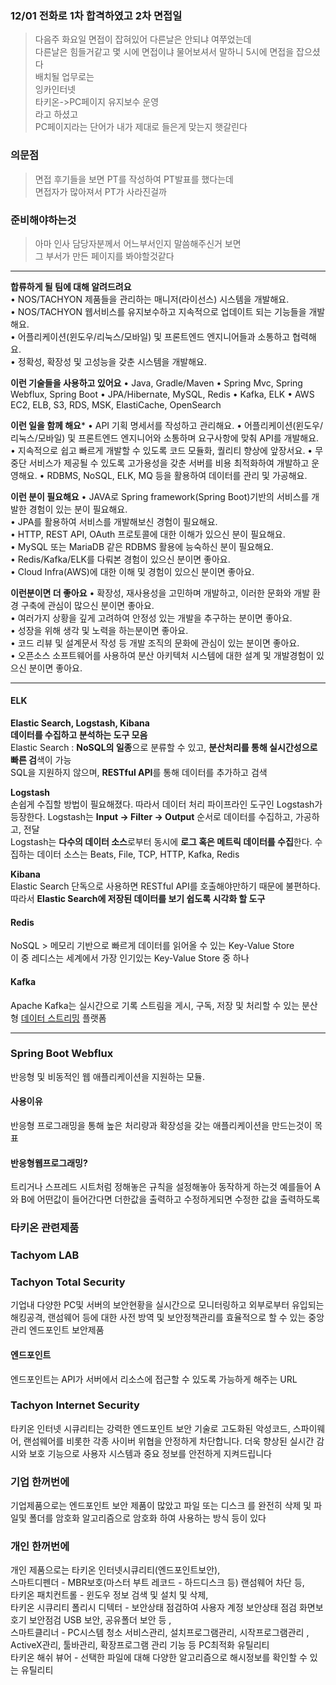 ### 12/01 전화로 1차 합격하였고 2차 면접일
> 다음주 화요일 면접이 잡혀있어 다른날은 안되냐 여쭈었는데  
> 다른날은 힘들거같고 몇 시에 면접이냐 물어보셔서 말하니 5시에 면접을 잡으셨다  
> 배치될 업무로는  
	잉카인터넷  
	타키온->PC페이지 유지보수 운영  
	라고 하셨고  
> PC페이지라는 단어가 내가 제대로 들은게 맞는지 햇갈린다  
> 
### 의문점
> 면접 후기들을 보면 PT를 작성하여 PT발표를 했다는데  
> 면접자가 많아져서 PT가 사라진걸까

### 준비해야하는것
> 아마 인사 담당자분께서 어느부서인지 말씀해주신거 보면  
> 그 부서가 만든 페이지를 봐야할것같다
> 

---
**합류하게 될 팀에 대해 알려드려요**  
• NOS/TACHYON 제품들을 관리하는 매니저(라이선스) 시스템을 개발해요.  
• NOS/TACHYON 웹서비스를 유지보수하고 지속적으로 업데이트 되는 기능들을 개발해요.  
• 어플리케이션(윈도우/리눅스/모바일) 및 프론트엔드 엔지니어들과 소통하고 협력해요.  
• 정확성, 확장성 및 고성능을 갖춘 시스템을 개발해요.
 
**이런 기술들을 사용하고 있어요**
• Java, Gradle/Maven
• Spring Mvc, Spring Webflux, Spring Boot
• JPA/Hibernate, MySQL, Redis
• Kafka, ELK
• AWS EC2, ELB, S3, RDS, MSK, ElastiCache, OpenSearch  

**이런 일을 함께 해요***
• API 기획 명세서를 작성하고 관리해요.
• 어플리케이션(윈도우/리눅스/모바일) 및 프론트엔드 엔지니어와 소통하며 요구사항에 맞춰 API를 개발해요.
• 지속적으로 쉽고 빠르게 개발할 수 있도록 코드 모듈화, 퀄리티 향상에 앞장서요.
• 무중단 서비스가 제공될 수 있도록 고가용성을 갖춘 서버를 비용 최적화하여 개발하고 운영해요.
• RDBMS, NoSQL, ELK, MQ 등을 활용하여 데이터를 관리 및 가공해요.

**이런 분이 필요해요**
• JAVA로 Spring framework(Spring Boot)기반의 서비스를 개발한 경험이 있는 분이 필요해요.  
• JPA를 활용하여 서비스를 개발해보신 경험이 필요해요.  
• HTTP, REST API, OAuth 프로토콜에 대한 이해가 있으신 분이 필요해요.  
• MySQL 또는 MariaDB 같은 RDBMS 활용에 능숙하신 분이 필요해요.  
• Redis/Kafka/ELK를 다뤄본 경험이 있으신 분이면 좋아요.  
• Cloud Infra(AWS)에 대한 이해 및 경험이 있으신 분이면 좋아요.  

**이런분이면 더 좋아요**
• 확장성, 재사용성을 고민하며 개발하고, 이러한 문화와 개발 환경 구축에 관심이 많으신 분이면 좋아요.  
• 여러가지 상황을 깊게 고려하여 안정성 있는 개발을 추구하는 분이면 좋아요.  
• 성장을 위해 생각 및 노력을 하는분이면 좋아요.  
• 코드 리뷰 및 설계문서 작성 등 개발 조직의 문화에 관심이 있는 분이면 좋아요.  
• 오픈소스 소프트웨어를 사용하여 분산 아키텍처 시스템에 대한 설계 및 개발경험이 있으신 분이면 좋아요.

---

#### ELK
**Elastic Search, Logstash, Kibana**  
**데이터를 수집하고 분석하는 도구 모음**  
Elastic Search : **NoSQL의 일종**으로 분류할 수 있고, **분산처리를 통해 실시간성으로 빠른 검**색이 가능  
SQL을 지원하지 않으며, **RESTful API**를 통해 데이터를 추가하고 검색  

**Logstash**  
손쉽게 수집할 방법이 필요해졌다. 따라서 데이터 처리 파이프라인 도구인 Logstash가 등장한다. Logstash는 **Input → Filter → Output** 순서로 데이터를 수집하고, 가공하고, 전달  
Logstash는 **다수의 데이터 소스**로부터 동시에 **로그 혹은 메트릭 데이터를 수집**한다. 수집하는 데이터 소스는 Beats, File, TCP, HTTP, Kafka, Redis  

**Kibana**  
Elastic Search 단독으로 사용하면 RESTful API를 호출해야만하기 때문에 불편하다. 따라서 **Elastic Search에 저장된 데이터를 보기 쉽도록 시각화 할 도구**  



#### Redis  
NoSQL > 메모리 기반으로 빠르게 데이터를 읽어올 수 있는 Key-Value Store  
이 중 레디스는 세계에서 가장 인기있는 Key-Value Store 중 하나  

#### Kafka
Apache Kafka는 실시간으로 기록 스트림을 게시, 구독, 저장 및 처리할 수 있는 분산형 [데이터 스트리밍](https://www.redhat.com/ko/topics/integration/what-is-streaming-data) 플랫폼

---

### Spring Boot Webflux
반응형 및 비동적인 웹 애플리케이션을 지원하는 모듈. 
#### 사용이유
반응형 프로그래밍을 통해 높은 처리량과 확장성을 갖는 애플리케이션을 만드는것이 목표
#### 반응형웹프로그래밍?
트리거나 스프레드 시트처럼 정해놓은 규칙을 설정해놓아 동작하게 하는것 예를들어 A와 B에 어떤값이 들어간다면 더한값을 출력하고 수정하게되면 수정한 값을 출력하도록

### 타키온 관련제품

### Tachyom LAB

### Tachyon Total Security  
기업내 다양한 PC및 서버의 보안현황을 실시간으로 모니터링하고 외부로부터 유입되는 해킹공격, 랜섬웨어 등에 대한 사전 방역 및 보안정책관리를 효율적으로 할 수 있는 중앙관리 엔드포인트 보안제품

#### 엔드포인트
엔드포인트는 API가 서버에서 리소스에 접근할 수 있도록 가능하게 해주는 URL

### Tachyon Internet Security
타키온 인터넷 시큐리티는 강력한 엔드포인트 보안 기술로 고도화된 악성코드, 스파이웨어, 랜섬웨어를 비롯한 각종 사이버 위협을 안정하게 차단합니다. 더욱 향상된 실시간 감시와 보호 기능으로 사용자 시스템과 중요 정보를 안전하게 지켜드립니다

### 기업 한꺼번에
기업제품으로는 엔드포인트 보안 제품이 많았고 파일 또는 디스크 를 완전히 삭제 및 파일및 폴더를 암호화 알고리즘으로 암호화 하여 사용하는 방식 등이 있다

### 개인 한꺼번에
개인 제품으로는 타키온 인터넷시큐리티(엔드포인트보안),  
스마트디펜더 - MBR보호(마스터 부트 레코드 - 하드디스크 등) 랜섬웨어 차단 등,  
타키온 패치컨트롤 - 윈도우 정보 검색 및 설치 및 삭제,  
타키온 시큐리티 폴리시 디텍터 - 보안상태 점검하여 사용자 계정 보안상태 점검 화면보호기 보안점검 USB 보안, 공유폴더 보안 등 ,  
스마트클리너 - PC시스템 청소 서비스관리, 설치프로그램관리, 시작프로그램관리 , ActiveX관리, 툴바관리, 확장프로그램 관리 기능 등 PC최적화 유틸리티  
타키온 해쉬 뷰어 - 선택한 파일에 대해 다양한 알고리즘으로 해시정보를 확인할 수 있는 유틸리티  
